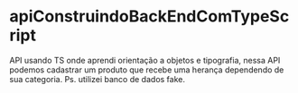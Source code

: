 # apiConstruindoBackEndComTypeScript
 API usando TS onde aprendi orientação a objetos e tipografia, nessa API podemos cadastrar um produto que recebe uma herança dependendo de sua categoria. Ps. utilizei banco de dados fake.
